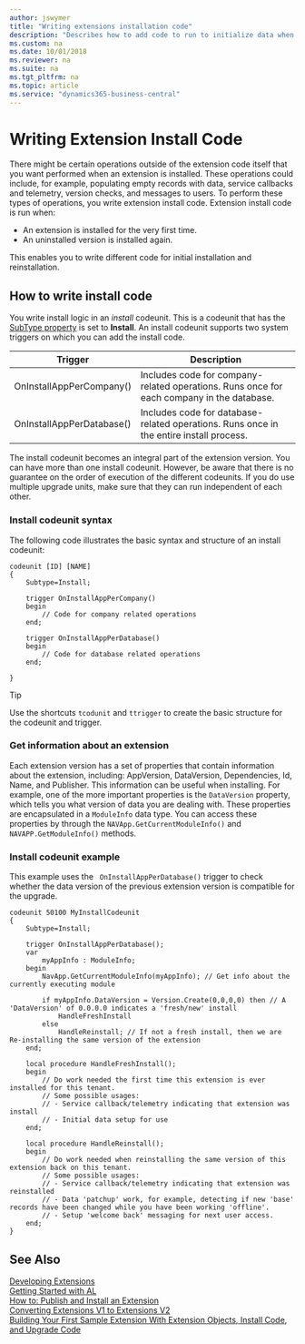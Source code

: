 ```yaml
---
author: jswymer
title: "Writing extensions installation code"
description: "Describes how to add code to run to initialize data when an extension is installed."
ms.custom: na
ms.date: 10/01/2018
ms.reviewer: na
ms.suite: na
ms.tgt_pltfrm: na
ms.topic: article
ms.service: "dynamics365-business-central"
---
```


 

# Writing Extension Install Code
There might be certain operations outside of the extension code itself that you want performed when an extension is installed. These operations could include, for example, populating empty records with data, service callbacks and telemetry, version checks, and messages to users. To perform these types of operations, you write extension install code. Extension install code is run when:

-   An extension is installed for the very first time.
-   An uninstalled version is installed again.

This enables you to write different code for initial installation and reinstallation.

## How to write install code
You write install logic in an *install* codeunit. This is a codeunit that has the [SubType property](properties/devenv-subtype-property-codeunit.md) is set to **Install**. An install codeunit supports two system triggers on which you can add the install code.

|Trigger |Description |
|--------|------------|
|OnInstallAppPerCompany()|Includes code for company-related operations. Runs once for each company in the database.|
|OnInstallAppPerDatabase()|Includes code for database-related operations. Runs once in the entire install process.|

The install codeunit becomes an integral part of the extension version. You can have more than one install codeunit. However, be aware that there is no guarantee on the order of execution of the different codeunits. If you do use multiple upgrade units, make sure that they can run independent of each other.

### Install codeunit syntax
The following code illustrates the basic syntax and structure of an install codeunit:

```
codeunit [ID] [NAME]
{
	Subtype=Install;

	trigger OnInstallAppPerCompany()
	begin
		// Code for company related operations
	end;

	trigger OnInstallAppPerDatabase()
	begin
		// Code for database related operations
	end;

}
```
> [!TIP]
> Use the shortcuts `tcodunit` and `ttrigger` to create the basic structure for the codeunit and trigger.

### Get information about an extension
Each extension version has a set of properties that contain information about the extension, including: AppVersion, DataVersion, Dependencies, Id, Name, and Publisher. This information can be useful when installing. For example, one of the more important properties is the `DataVersion` property, which tells you what version of data you are dealing with. These properties are encapsulated in a `ModuleInfo` data type. You can access these properties by through the `NAVApp.GetCurrentModuleInfo()` and `NAVAPP.GetModuleInfo()` methods.

### Install codeunit example
This example uses the ` OnInstallAppPerDatabase()` trigger to check whether the data version of the previous extension version is compatible for the upgrade.

```
codeunit 50100 MyInstallCodeunit
{
    Subtype=Install;

    trigger OnInstallAppPerDatabase();
    var
        myAppInfo : ModuleInfo;
    begin
        NavApp.GetCurrentModuleInfo(myAppInfo); // Get info about the currently executing module

        if myAppInfo.DataVersion = Version.Create(0,0,0,0) then // A 'DataVersion' of 0.0.0.0 indicates a 'fresh/new' install
            HandleFreshInstall
        else
            HandleReinstall; // If not a fresh install, then we are Re-installing the same version of the extension
    end;

    local procedure HandleFreshInstall();
    begin
        // Do work needed the first time this extension is ever installed for this tenant.
        // Some possible usages:
        // - Service callback/telemetry indicating that extension was install
        // - Initial data setup for use
    end;

    local procedure HandleReinstall();
    begin
        // Do work needed when reinstalling the same version of this extension back on this tenant.
        // Some possible usages:
        // - Service callback/telemetry indicating that extension was reinstalled
        // - Data 'patchup' work, for example, detecting if new 'base' records have been changed while you have been working 'offline'.
        // - Setup 'welcome back' messaging for next user access.
    end;
}

```

## See Also  
[Developing Extensions](devenv-dev-overview.md)  
[Getting Started with AL](devenv-get-started.md)  
[How to: Publish and Install an Extension](devenv-how-publish-and-install-an-extension-v2.md)  
[Converting Extensions V1 to Extensions V2](devenv-upgrade-v1-to-v2-overview.md)  
[Building Your First Sample Extension With Extension Objects, Install Code, and Upgrade Code](devenv-extension-example.md)  
